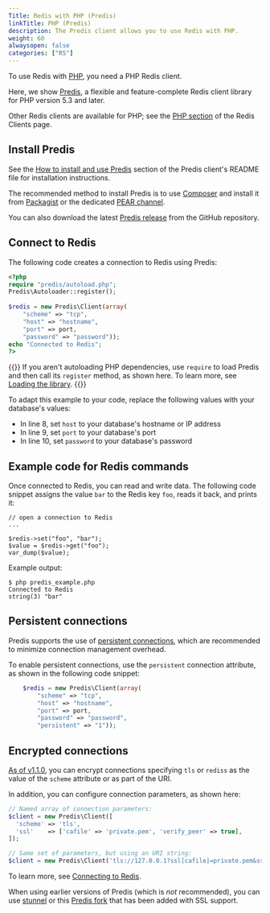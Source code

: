 ```yaml
---
Title: Redis with PHP (Predis)
linkTitle: PHP (Predis)
description: The Predis client allows you to use Redis with PHP.
weight: 60
alwaysopen: false
categories: ["RS"]
---
```


To use Redis with [PHP](https://www.php.net/), you need a PHP Redis client.

Here, we show [Predis](https://github.com/nrk/predis), a flexible and feature-complete Redis client library for PHP version 5.3 and later. 

Other Redis clients are available for PHP; see the [PHP section](http://redis.io/clients#PHP) of the Redis Clients page.

## Install Predis

See the [How to install and use Predis](https://github.com/nrk/predis#how-to-install-and-use-predis) section of the Predis client's README file for installation instructions.

The recommended method to install Predis is to use [Composer](https://getcomposer.org/) and install it from [Packagist](https://packagist.org/packages/predis/predis) or the dedicated [PEAR channel](http://pear.nrk.io/).

You can also download the latest [Predis release](https://github.com/nrk/predis/releases) from the GitHub repository.

## Connect to Redis

The following code creates a connection to Redis using Predis:

```php
<?php
require "predis/autoload.php";
Predis\Autoloader::register();
    
$redis = new Predis\Client(array(
    "scheme" => "tcp",
    "host" => "hostname",
    "port" => port,
    "password" => "password"));
echo "Connected to Redis";
?>
```
{{<note>}}
If you aren't autoloading PHP dependencies, use `require` to load Predis and then call its `register` method, as shown here.  To learn more, see [Loading the library](https://github.com/predis/predis#loading-the-library).
{{</note>}}

To adapt this example to your code, replace the following values with your database's values:

- In line 8, set `host` to your database's hostname or IP address
- In line 9, set `port` to your database's port
- In line 10, set `password` to your database's password

## Example code for Redis commands

Once connected to Redis, you can read and write data. The following code snippet assigns the value `bar` to the Redis key `foo`, reads it back, and prints it:

```console
// open a connection to Redis
...
 
$redis->set("foo", "bar");
$value = $redis->get("foo");
var_dump($value);
```

Example output:

```console
$ php predis_example.php
Connected to Redis
string(3) "bar"
```

## Persistent connections

Predis supports the use of [persistent connections](https://en.wikipedia.org/wiki/HTTP_persistent_connection), which are recommended to minimize connection management overhead.

To enable persistent connections, use the `persistent` connection attribute, as shown in the following code snippet:

```php
    $redis = new Predis\Client(array(
        "scheme" => "tcp",
        "host" => "hostname",
        "port" => port,
        "password" => "password",
        "persistent" => "1"));
```

## Encrypted connections

[As of v1.1.0](https://github.com/predis/predis/blob/main/CHANGELOG.md#v110-2016-06-02), you can encrypt connections specifying `tls` or `rediss` as the value of the `scheme` attribute or as part of the URI.

In addition, you can configure connection parameters, as shown here:

``` php
// Named array of connection parameters:
$client = new Predis\Client([
  'scheme' => 'tls',
  'ssl'    => ['cafile' => 'private.pem', 'verify_peer' => true],
]);

// Same set of parameters, but using an URI string:
$client = new Predis\Client('tls://127.0.0.1?ssl[cafile]=private.pem&ssl[verify_peer]=1');
```

To learn more, see [Connecting to Redis](https://github.com/predis/predis#connecting-to-redis).

When using earlier versions of Predis (which is _not_ recommended), you can use [stunnel](https://redislabs.com/blog/using-stunnel-to-secure-redis) or this [Predis fork](https://github.com/RedisLabs/predis) that has been added with SSL support.

